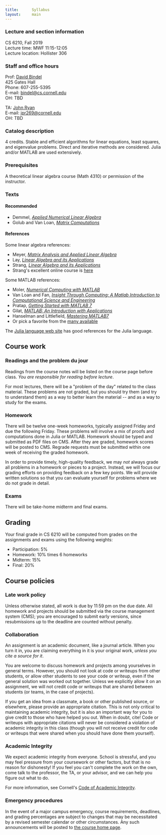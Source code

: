 ```yaml
---
title:      Syllabus
layout:     main
---
```


### Lecture and section information

CS 6210, Fall 2019  
Lecture time: MWF 11:15-12:05  
Lecture location: Hollister 306

### Staff and office hours

Prof: [David Bindel](http://www.cs.cornell.edu/~bindel)  
425 Gates Hall  
Phone: 607-255-5395  
E-mail: <bindel@cs.cornell.edu>  
OH: TBD

TA: [John Ryan](https://www.johnpaulryan.com/)  
E-mail: <jpr269@cornell.edu>  
OH: TBD

### Catalog description

4 credits.  Stable and efficient algorithms for linear equations, least
squares, and eigenvalue problems. Direct and iterative methods are
considered. Julia and/or MATLAB are used extensively.

### Prerequisites

A theoretical linear algebra course (Math 4310) or permission
of the instructor.

### Texts

#### Recommended

- Demmel, [_Applied Numerical Linear Algebra_][demmel]
- Golub and Van Loan, [_Matrix Computations_][gvl]

#### References

Some linear algebra references:

- Meyer, [_Matrix Analysis and Applied Linear Algebra_][meyer]
- Lay, [_Linear Algebra and its Applications_][lay]
- Strang, [_Linear Algebra and its Applications_][strang]
- Strang's excellent online course is [here][strangocw]

Some MATLAB references:

- Moler, [_Numerical Computing with MATLAB_][ncm]
- Van Loan and Fan,
  [_Insight Through Computing: A Matlab Introduction to Computational Science and Engineering_][itc]
- Pratap, [_Getting Started with MATLAB 7_][pratap]
- Gilat, [_MATLAB: An Introduction with Applications_][gilat]
- Hanselman and Littlefield, [_Mastering MATLAB7_][hanselman]
- Or pick a favorite from the [many available][mathworks-books]

The [Julia language web site](https://julialang.org/) has good references 
for the Julia language.

[demmel]: https://www.amazon.com/Applied-Numerical-Linear-Algebra-Demmel/dp/0898713897/
[gvl]: https://www.amazon.com/Computations-Hopkins-Studies-Mathematical-Sciences/dp/B00BD2DVIC/
[meyer]: http://www.amazon.com/gp/product/0898714540/qid=1137779618/sr=2-1/ref=pd_bbs_b_2_1/002-5247186-8320001
[lay]: http://www.amazon.com/Linear-Algebra-Its-Applications-Edition/dp/0321385179
[strang]: http://www.amazon.com/gp/product/0155510053/qid=1137779745/sr=2-1/ref=pd_bbs_b_2_1/002-5247186-8320001
[strangocw]: http://ocw.mit.edu/courses/mathematics/18-06sc-linear-algebra-fall-2011/

[ncm]: http://www.mathworks.com/moler/index_ncm.html
[itc]: http://www.ec-securehost.com/SIAM/OT117.html
[pratap]: http://www.amazon.com/gp/product/0195179374/qid=1137779327/sr=8-1/ref=pd_bbs_1/002-5247186-8320001
[gilat]: http://www.amazon.com/MATLAB-Introduction-Applications-Amos-Gilat/dp/0470108770/
[hanselman]: http://www.amazon.com/Mastering-MATLAB-Duane-C-Hanselman/dp/0131430181/
[mathworks-books]: http://www.mathworks.com/support/books/index_by_categorytitle.html?category=17

## Course work

### Readings and the problem du jour

Readings from the course notes will be listed on the course
page before class.  *You are responsible for reading before lecture*.

For most lectures, there will be a "problem of the day" related to
the class material.  These problems are not graded, but you should
try them (and try to understand them) as a way to better learn the
material -- and as a way to study for the exams.

### Homework

There will be twelve one-week homeworks, typically assigned Friday and due the
following Friday.  These problems will involve a mix of proofs and computations
done in Julia or MATLAB.  Homework should be typed and submitted as PDF files
on CMS.  After they are graded, homework scores will be posted to CMS.  Regrade
requests must be submitted within one week of receiving the graded homework.

In order to provide timely, high-quality feedback, we may *not* always
grade all problems in a homework or pieces to a project.  Instead, we
will focus our grading efforts on providing feedback on a few key
points.  We will provide written solutions so that you can evaluate
yourself for problems where we do not grade in detail.

### Exams

There will be take-home midterm and final exams.

## Grading

Your final grade in CS 6210 will be computed from grades on the
assignments and exams using the following weights:

 - Participation: 5%
 - Homework: 10% times 6 homeworks
 - Midterm: 15%
 - Final: 20%

## Course policies

### Late work policy

Unless otherwise stated, all work is due by 11:59 pm on the due date.
All homework and projects should be submitted via the course
management system (CMS); you are encouraged to submit early versions,
since resubmissions up to the deadline are counted without penalty.

### Collaboration

An assignment is an academic document, like a journal article.
When you turn it in, you are claiming everything in it is your
original work, *unless you cite a source for it*.

You are welcome to discuss homework and projects among yourselves in
general terms.  However, you should not look at code or writeups from
other students, or allow other students to see your code or writeup,
even if the general solution was worked out together.  Unless we
explicitly allow it on an assignment, we will not credit code or
writeups that are shared between students (or teams, in the case of
projects).

If you get an idea from a classmate, a book or other published
source, or elsewhere, please provide an appropriate citation.  This is
not only critical to maintaining academic integrity, but it is also an
important way for you to give credit to those who have helped you out.
When in doubt, cite!  Code or writeups with appropriate citations will
never be considered a violation of academic integrity in this class
(though you will not receive credit for code or writeups that were
shared when you should have done them yourself).

### Academic Integrity

We expect academic integrity from everyone.  School is stressful,
and you may feel pressure from your coursework or other factors,
but that is no reason for dishonesty!  If you feel you can't complete
the work on the own, come talk to the professor, the TA, or your advisor,
and we can help you figure out what to do.

For more information, see Cornell's
[Code of Academic Integrity](http://cuinfo.cornell.edu/Academic/AIC.html).

### Emergency procedures

In the event of a major campus emergency, course requirements, deadlines, and
grading percentages are subject to changes that may be necessitated by a
revised semester calendar or other circumstances.  Any such announcements will
be posted to [the course home page](index.html).
